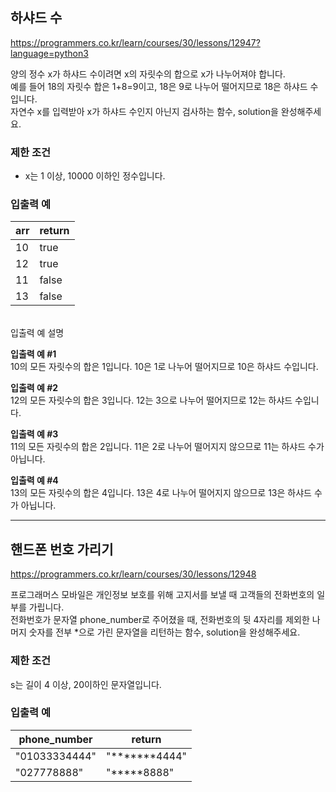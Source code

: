 ## 하샤드 수
https://programmers.co.kr/learn/courses/30/lessons/12947?language=python3

양의 정수 x가 하샤드 수이려면 x의 자릿수의 합으로 x가 나누어져야 합니다. <br>
예를 들어 18의 자릿수 합은 1+8=9이고, 18은 9로 나누어 떨어지므로 18은 하샤드 수입니다. <br>
자연수 x를 입력받아 x가 하샤드 수인지 아닌지 검사하는 함수, solution을 완성해주세요.

### 제한 조건
- x는 1 이상, 10000 이하인 정수입니다.

### 입출력 예
|arr|	return|
|---|---|
|10|	true|
|12|	true|
|11|	false|
|13|	false|

<br>
입출력 예 설명 <br>

__입출력 예 #1__<br>
10의 모든 자릿수의 합은 1입니다. 10은 1로 나누어 떨어지므로 10은 하샤드 수입니다.<br>

__입출력 예 #2__<br>
12의 모든 자릿수의 합은 3입니다. 12는 3으로 나누어 떨어지므로 12는 하샤드 수입니다.<br>

__입출력 예 #3__ <br>
11의 모든 자릿수의 합은 2입니다. 11은 2로 나누어 떨어지지 않으므로 11는 하샤드 수가 아닙니다.<br>

__입출력 예 #4__<br>
13의 모든 자릿수의 합은 4입니다. 13은 4로 나누어 떨어지지 않으므로 13은 하샤드 수가 아닙니다.<br>


---

## 핸드폰 번호 가리기
https://programmers.co.kr/learn/courses/30/lessons/12948

프로그래머스 모바일은 개인정보 보호를 위해 고지서를 보낼 때 고객들의 전화번호의 일부를 가립니다.<br>
전화번호가 문자열 phone_number로 주어졌을 때, 전화번호의 뒷 4자리를 제외한 나머지 숫자를 전부 *으로 가린 문자열을 리턴하는 함수, solution을 완성해주세요. <br>

### 제한 조건
s는 길이 4 이상, 20이하인 문자열입니다.<br>

### 입출력 예
|phone_number|	return|
|---|---|
|"01033334444"|	"*******4444"|
|"027778888"|	"*****8888"|
